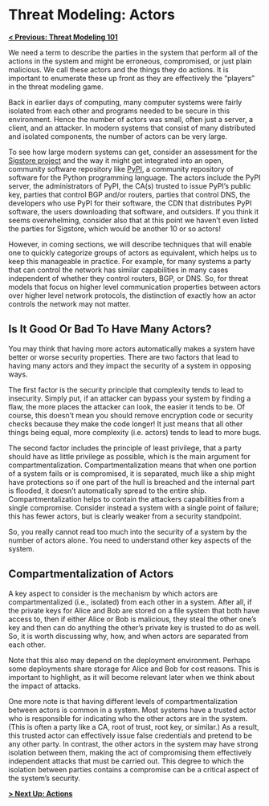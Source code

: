 # Threat Modeling: Actors

**[< Previous: Threat Modeling 101](../threat-modelling-101.md)**

We need a term to describe the parties in the system that perform all of the actions in the system and might be erroneous, compromised, or just plain malicious.  We call these actors and the things they do actions.  It is important to enumerate these up front as they are effectively the “players” in the threat modeling game.

Back in earlier days of computing, many computer systems were fairly isolated from each other and programs needed to be secure in this environment.  Hence the number of actors was small, often just a server, a client, and an attacker.  In modern systems that consist of many distributed and isolated components, the number of actors can be very large.

To see how large modern systems can get, consider an assessment for the [Sigstore project](./#TODO) and the way it might get integrated into an open, community software repository like [PyPI](./#TODO), a community repository of software for the Python programming language.  The actors include the PyPI server, the administrators of PyPI, the CA(s) trusted to issue PyPI’s public key, parties that control BGP and/or routers, parties that control DNS, the developers who use PyPI for their software, the CDN that distributes PyPI software, the users downloading that software, and outsiders.  If you think it seems overwhelming, consider also that at this point we haven’t even listed the parties for Sigstore, which would be another 10 or so actors!

However, in coming sections, we will describe techniques that will enable one to quickly categorize groups of actors as equivalent, which helps us to keep this manageable in practice.  For example, for many systems a party that can control the network has similar capabilities in many cases independent of whether they control routers, BGP, or DNS.  So, for threat models that focus on higher level communication properties between actors over higher level network protocols, the distinction of exactly how an actor controls the network may not matter.

## Is It Good Or Bad To Have Many Actors?

You may think that having more actors automatically makes a system have better or worse security properties. There are two factors that lead to having many actors and they impact the security of a system in opposing ways.

The first factor is the security principle that complexity tends to lead to insecurity.  Simply put, if an attacker can bypass your system by finding a flaw, the more places the attacker can look, the easier it tends to be.  Of course, this doesn’t mean you should remove encryption code or security checks because they make the code longer!  It just means that all other things being equal, more complexity (i.e. actors) tends to lead to more bugs.

The second factor includes the principle of least privilege, that a party should have as little privilege as possible, which is the main argument for compartmentalization. Compartmentalization means that when one portion of a system fails or is compromised, it is separated, much like a ship might have protections so if one part of the hull is breached and the internal part is flooded, it doesn’t automatically spread to the entire ship.   Compartmentalization helps to contain the attackers capabilities from a single compromise.  Consider instead a system with a single point of failure; this has fewer actors, but is clearly weaker from a security standpoint.

So, you really cannot read too much into the security of a system by the number of actors alone.  You need to understand other key aspects of the system.

## Compartmentalization of Actors

A key aspect to consider is the mechanism by which actors are compartmentalized (i.e., isolated) from each other in a system.  After all, if the private keys for Alice and Bob are stored on a file system that both have access to, then if either Alice or Bob is malicious, they steal the other one’s key and then can do anything the other’s private key is trusted to do as well.   So, it is worth discussing why, how, and when actors are separated from each other.

Note that this also may depend on the deployment environment.  Perhaps some deployments share storage for Alice and Bob for cost reasons.  This is important to highlight, as it will become relevant later when we think about the impact of attacks.

One more note is that having different levels of compartmentalization between actors is common in a system.  Most systems have a trusted actor who is responsible for indicating who the other actors are in the system.  (This is often a party like a CA, root of trust, root key, or similar.)  As a result, this trusted actor can effectively issue false credentials and pretend to be any other party.  In contrast, the other actors in the system may have strong isolation between them, making the act of compromising them effectively independent attacks that must be carried out.  This degree to which the isolation between parties contains a compromise can be a critical aspect of the system’s security.

**[> Next Up: Actions](./actions.md)**
